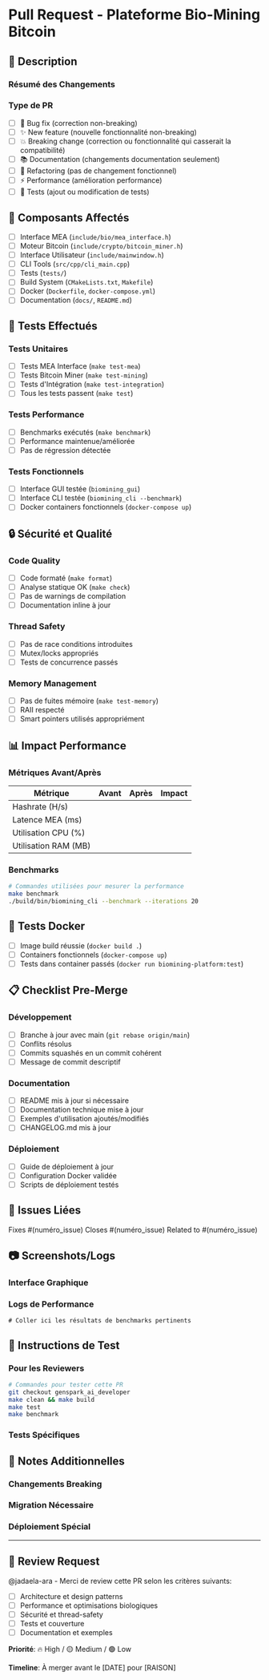 # Pull Request - Plateforme Bio-Mining Bitcoin

## 📝 Description

### Résumé des Changements
<!-- Décrivez brièvement les modifications apportées -->

### Type de PR
- [ ] 🐛 Bug fix (correction non-breaking)
- [ ] ✨ New feature (nouvelle fonctionnalité non-breaking)
- [ ] 💥 Breaking change (correction ou fonctionnalité qui casserait la compatibilité)
- [ ] 📚 Documentation (changements documentation seulement)
- [ ] 🔧 Refactoring (pas de changement fonctionnel)
- [ ] ⚡ Performance (amélioration performance)
- [ ] 🧪 Tests (ajout ou modification de tests)

## 🔬 Composants Affectés

- [ ] Interface MEA (`include/bio/mea_interface.h`)
- [ ] Moteur Bitcoin (`include/crypto/bitcoin_miner.h`) 
- [ ] Interface Utilisateur (`include/mainwindow.h`)
- [ ] CLI Tools (`src/cpp/cli_main.cpp`)
- [ ] Tests (`tests/`)
- [ ] Build System (`CMakeLists.txt`, `Makefile`)
- [ ] Docker (`Dockerfile`, `docker-compose.yml`)
- [ ] Documentation (`docs/`, `README.md`)

## 🧪 Tests Effectués

### Tests Unitaires
- [ ] Tests MEA Interface (`make test-mea`)
- [ ] Tests Bitcoin Miner (`make test-mining`)  
- [ ] Tests d'Intégration (`make test-integration`)
- [ ] Tous les tests passent (`make test`)

### Tests Performance
- [ ] Benchmarks exécutés (`make benchmark`)
- [ ] Performance maintenue/améliorée
- [ ] Pas de régression détectée

### Tests Fonctionnels
- [ ] Interface GUI testée (`biomining_gui`)
- [ ] Interface CLI testée (`biomining_cli --benchmark`)
- [ ] Docker containers fonctionnels (`docker-compose up`)

## 🔒 Sécurité et Qualité

### Code Quality
- [ ] Code formaté (`make format`)
- [ ] Analyse statique OK (`make check`) 
- [ ] Pas de warnings de compilation
- [ ] Documentation inline à jour

### Thread Safety
- [ ] Pas de race conditions introduites
- [ ] Mutex/locks appropriés
- [ ] Tests de concurrence passés

### Memory Management  
- [ ] Pas de fuites mémoire (`make test-memory`)
- [ ] RAII respecté
- [ ] Smart pointers utilisés appropriément

## 📊 Impact Performance

### Métriques Avant/Après
| Métrique | Avant | Après | Impact |
|----------|-------|-------|---------|
| Hashrate (H/s) | | | |
| Latence MEA (ms) | | | |
| Utilisation CPU (%) | | | |
| Utilisation RAM (MB) | | | |

### Benchmarks
```bash
# Commandes utilisées pour mesurer la performance
make benchmark
./build/bin/biomining_cli --benchmark --iterations 20
```

## 🐳 Tests Docker

- [ ] Image build réussie (`docker build .`)
- [ ] Containers fonctionnels (`docker-compose up`)
- [ ] Tests dans container passés (`docker run biomining-platform:test`)

## 📋 Checklist Pre-Merge

### Développement
- [ ] Branche à jour avec main (`git rebase origin/main`)
- [ ] Conflits résolus
- [ ] Commits squashés en un commit cohérent
- [ ] Message de commit descriptif

### Documentation
- [ ] README mis à jour si nécessaire
- [ ] Documentation technique mise à jour
- [ ] Exemples d'utilisation ajoutés/modifiés
- [ ] CHANGELOG.md mis à jour

### Déploiement
- [ ] Guide de déploiement à jour
- [ ] Configuration Docker validée
- [ ] Scripts de déploiement testés

## 🔗 Issues Liées

<!-- Référencez les issues GitHub liées -->
Fixes #(numéro_issue)
Closes #(numéro_issue)
Related to #(numéro_issue)

## 📷 Screenshots/Logs

### Interface Graphique
<!-- Si changements UI, ajoutez des screenshots -->

### Logs de Performance
```
# Coller ici les résultats de benchmarks pertinents
```

## 🚀 Instructions de Test

### Pour les Reviewers
```bash
# Commandes pour tester cette PR
git checkout genspark_ai_developer
make clean && make build
make test
make benchmark
```

### Tests Spécifiques
<!-- Instructions spécifiques pour tester les nouvelles fonctionnalités -->

## 📝 Notes Additionnelles

### Changements Breaking
<!-- Listez tout changement qui pourrait casser la compatibilité -->

### Migration Nécessaire
<!-- Instructions si migration de configuration/données nécessaire -->

### Déploiement Spécial
<!-- Instructions spéciales de déploiement si nécessaire -->

---

## 👥 Review Request

@jadaela-ara - Merci de review cette PR selon les critères suivants:
- [ ] Architecture et design patterns
- [ ] Performance et optimisations biologiques
- [ ] Sécurité et thread-safety
- [ ] Tests et couverture
- [ ] Documentation et exemples

**Priorité**: 🔥 High / 🟡 Medium / 🟢 Low

**Timeline**: À merger avant le [DATE] pour [RAISON]